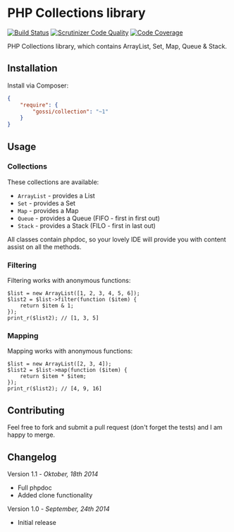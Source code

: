# PHP Collections library

[![Build Status](https://travis-ci.org/gossi/collection.svg?branch=master)](https://travis-ci.org/gossi/collection)
[![Scrutinizer Code Quality](https://scrutinizer-ci.com/g/gossi/collection/badges/quality-score.png?b=master)](https://scrutinizer-ci.com/g/gossi/collection/?branch=master)
[![Code Coverage](https://scrutinizer-ci.com/g/gossi/collection/badges/coverage.png?b=master)](https://scrutinizer-ci.com/g/gossi/collection/?branch=master)

PHP Collections library, which contains ArrayList, Set, Map, Queue & Stack.

## Installation

Install via Composer:

```json
{
	"require": {
		"gossi/collection": "~1"
	}
}
```


## Usage


### Collections

These collections are available:

- `ArrayList` - provides a List
- `Set` - provides a Set
- `Map` - provides a Map
- `Queue` - provides a Queue (FIFO - first in first out)
- `Stack` - provides a Stack (FILO - first in last out)

All classes contain phpdoc, so your lovely IDE will provide you with content assist on all the methods.

### Filtering

Filtering works with anonymous functions:

```
$list = new ArrayList([1, 2, 3, 4, 5, 6]);
$list2 = $list->filter(function ($item) {
	return $item & 1;
});
print_r($list2); // [1, 3, 5]
```

### Mapping

Mapping works with anonymous functions:

```
$list = new ArrayList([2, 3, 4]);
$list2 = $list->map(function ($item) {
	return $item * $item;
});
print_r($list2); // [4, 9, 16]
```

## Contributing

Feel free to fork and submit a pull request (don't forget the tests) and I am happy to merge.

## Changelog

Version 1.1 - *Oktober, 18th 2014*

* Full phpdoc
* Added clone functionality

Version 1.0 - *September, 24th 2014*

* Initial release
